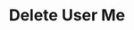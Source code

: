 ---
title: Delete User Me
excerpt: Delete own user.
api:
  file: openapi.json
  operationId: tLedger Portal User-delete_user_me
hidden: false
---